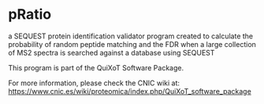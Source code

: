 # pRatio
a SEQUEST protein identification validator program created to calculate the probability of random peptide matching and the FDR when a large collection of MS2 spectra is searched against a database using SEQUEST

This program is part of the QuiXoT Software Package.

For more information, please check the CNIC wiki at: https://www.cnic.es/wiki/proteomica/index.php/QuiXoT_software_package
